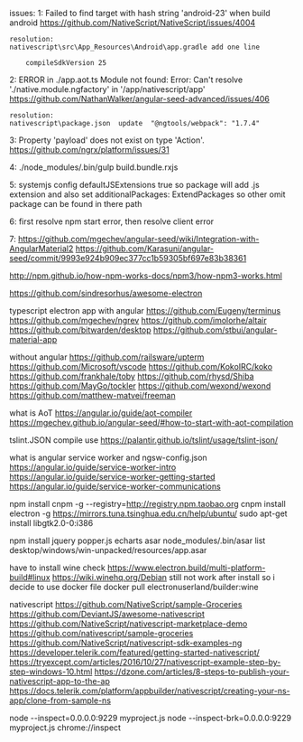 issues:
  1: Failed to find target with hash string 'android-23' when build android
    https://github.com/NativeScript/NativeScript/issues/4004

    resolution:
    nativescript\src\App_Resources\Android\app.gradle add one line

        compileSdkVersion 25

  2: ERROR in ./app.aot.ts Module not found: Error: Can't resolve './native.module.ngfactory' in '/app/nativescript/app'
    https://github.com/NathanWalker/angular-seed-advanced/issues/406

    resolution:
    nativescript\package.json  update  "@ngtools/webpack": "1.7.4"

  3: Property 'payload' does not exist on type 'Action'.
    https://github.com/ngrx/platform/issues/31

  4: ./node_modules/.bin/gulp build.bundle.rxjs

  5: systemjs config defaultJSExtensions true so package will add .js extension and also set additionalPackages: ExtendPackages so other omit package can be found in there path

  6: first resolve npm start error, then resolve client error

  7: https://github.com/mgechev/angular-seed/wiki/Integration-with-AngularMaterial2
    https://github.com/Karasuni/angular-seed/commit/9993e924b909ec377cc1b59305bf697e83b38361

http://npm.github.io/how-npm-works-docs/npm3/how-npm3-works.html

https://github.com/sindresorhus/awesome-electron

typescript electron app
with angular
https://github.com/Eugeny/terminus
https://github.com/mgechev/ngrev
https://github.com/imolorhe/altair
https://github.com/bitwarden/desktop
https://github.com/stbui/angular-material-app

without angular
https://github.com/railsware/upterm
https://github.com/Microsoft/vscode
https://github.com/KokoIRC/koko
https://github.com/frankhale/toby
https://github.com/rhysd/Shiba
https://github.com/MayGo/tockler
https://github.com/wexond/wexond
https://github.com/matthew-matvei/freeman


what is AoT
https://angular.io/guide/aot-compiler
https://mgechev.github.io/angular-seed/#how-to-start-with-aot-compilation

tslint.JSON    compile use
https://palantir.github.io/tslint/usage/tslint-json/

what is angular service worker and ngsw-config.json
https://angular.io/guide/service-worker-intro
https://angular.io/guide/service-worker-getting-started
https://angular.io/guide/service-worker-communications


npm install cnpm -g --registry=http://registry.npm.taobao.org
cnpm install electron -g
https://mirrors.tuna.tsinghua.edu.cn/help/ubuntu/
sudo apt-get install libgtk2.0-0:i386

npm install jquery popper.js echarts asar
node_modules/.bin/asar list desktop/windows/win-unpacked/resources/app.asar

have to install wine 
check
https://www.electron.build/multi-platform-build#linux
https://wiki.winehq.org/Debian
still not work after install
so i decide to use docker file
docker pull electronuserland/builder:wine



nativescript
https://github.com/NativeScript/sample-Groceries
https://github.com/DeviantJS/awesome-nativescript
https://github.com/NativeScript/nativescript-marketplace-demo
https://github.com/nativescript/sample-groceries
https://github.com/NativeScript/nativescript-sdk-examples-ng
https://developer.telerik.com/featured/getting-started-nativescript/
https://tryexcept.com/articles/2016/10/27/nativescript-example-step-by-step-windows-10.html
https://dzone.com/articles/8-steps-to-publish-your-nativescript-app-to-the-ap
https://docs.telerik.com/platform/appbuilder/nativescript/creating-your-ns-app/clone-from-sample-ns

node --inspect=0.0.0.0:9229 myproject.js
node --inspect-brk=0.0.0.0:9229 myproject.js
chrome://inspect

